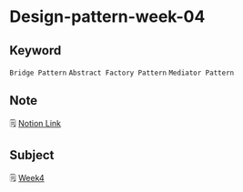# Design-pattern-week-04

## Keyword
`Bridge Pattern` `Abstract Factory Pattern` `Mediator Pattern`

## Note
🗒️ [Notion Link](https://pouncing-elbow-0a4.notion.site/4-Bridge-Abstract-Factory-Mediator-Pattern-add629e9d3ec4a9494bbbe38ff39e61f)

## Subject
🗒️ [Week4](https://github.com/S0YKIM/Java-design-pattern/blob/main/Week4/subject/%EA%B0%9D%EC%B2%B4%EC%A7%80%ED%96%A5%ED%94%84%EB%A1%9C%EA%B7%B8%EB%9E%98%EB%B0%8D%20with%20%EC%9E%90%EB%B0%94.pdf)
